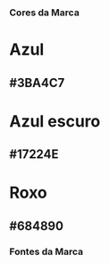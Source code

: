 ### Cores da Marca

# Azul

## #3BA4C7

# Azul escuro

## #17224E

# Roxo

## #684890

### Fontes da Marca

#

##
